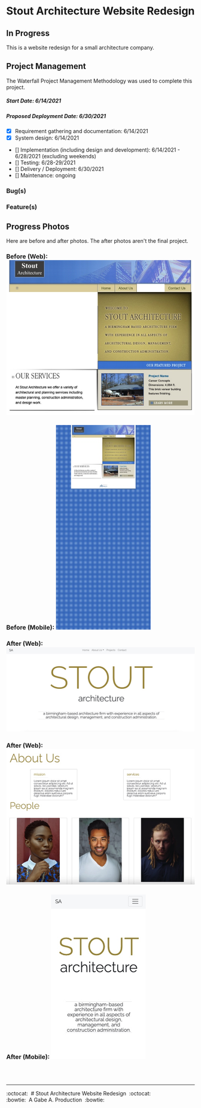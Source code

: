 # Stout Architecture Website Redesign

## **<span style="color">In Progress</span>**

<!-- [http://stoutarchitecture.com] -->

This is a website redesign for a small architecture company.

## Project Management

The Waterfall Project Management Methodology was used to complete this project.

##### Start Date: 6/14/2021

##### Proposed Deployment Date: 6/30/2021

- [x] Requirement gathering and documentation: 6/14/2021
- [x] System design: 6/14/2021
- [] Implementation (including design and development): 6/14/2021 - 6/28/2021 (excluding weekends)
- [] Testing: 6/28-29/2021
- [] Delivery / Deployment: 6/30/2021
- [] Maintenance: ongoing

### Bug(s)

### Feature(s)

## Progress Photos

Here are before and after photos. The after photos aren't the final project.

### Before (Web): ![Web photo before redesign](src/images/readme/before_web.jpg)

### Before (Mobile): ![Mobile photo before redesign](src/images/readme/before_mobile.jpg)

### After (Web): ![Web photo after redesign](src/images/readme/after_web1.jpg)

### After (Web): ![Web photo after redesign](src/images/readme/after_web2.jpg)

### After (Mobile): ![Mobile photo after redesign](src/images/readme/after_mobile.jpg)

<br/>
<br/>

---

:octocat:&nbsp;&nbsp;# Stout Architecture Website Redesign&nbsp;&nbsp;:octocat: <br/>
:bowtie:&nbsp;&nbsp;A Gabe A. Production&nbsp;&nbsp;:bowtie:
